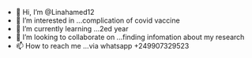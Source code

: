 - 👋 Hi, I’m @Linahamed12
- 👀 I’m interested in ...complication of covid vaccine
- 🌱 I’m currently learning ...2ed year
- 💞️ I’m looking to collaborate on ...finding infomation about my research
- 📫 How to reach me ...via whatsapp +249907329523

<!---
Linahamed12/Linahamed12 is a ✨ special ✨ repository because its `README.md` (this file) appears on your GitHub profile.
You can click the Preview link to take a look at your changes.
--->
